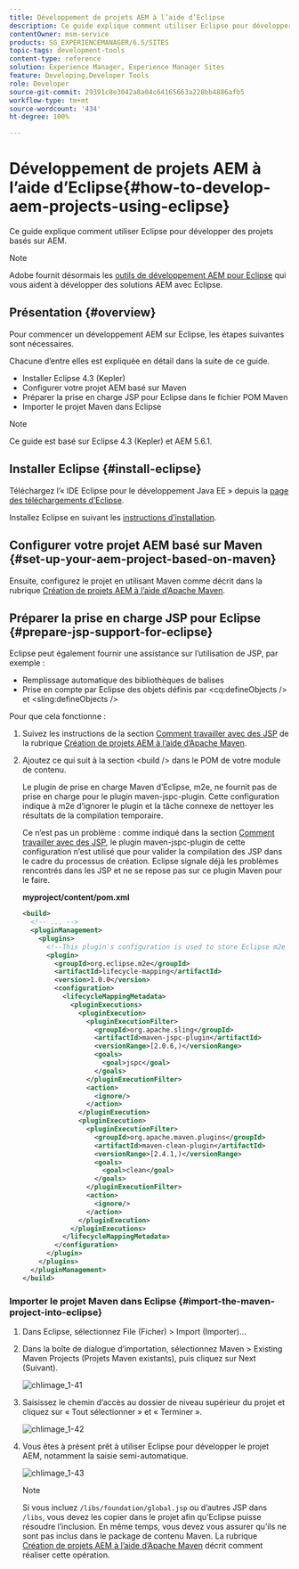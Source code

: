 ```yaml
---
title: Développement de projets AEM à l’aide d’Eclipse
description: Ce guide explique comment utiliser Eclipse pour développer des projets basés sur AEM.
contentOwner: msm-service
products: SG_EXPERIENCEMANAGER/6.5/SITES
topic-tags: development-tools
content-type: reference
solution: Experience Manager, Experience Manager Sites
feature: Developing,Developer Tools
role: Developer
source-git-commit: 29391c8e3042a8a04c64165663a228bb4886afb5
workflow-type: tm+mt
source-wordcount: '434'
ht-degree: 100%

---
```


# Développement de projets AEM à l’aide d’Eclipse{#how-to-develop-aem-projects-using-eclipse}

Ce guide explique comment utiliser Eclipse pour développer des projets basés sur AEM.

>[!NOTE]
>
>Adobe fournit désormais les [outils de développement AEM pour Eclipse](/help/sites-developing/aem-eclipse.md) qui vous aident à développer des solutions AEM avec Eclipse.

## Présentation {#overview}

Pour commencer un développement AEM sur Eclipse, les étapes suivantes sont nécessaires.

Chacune d’entre elles est expliquée en détail dans la suite de ce guide.

* Installer Eclipse 4.3 (Kepler)
* Configurer votre projet AEM basé sur Maven
* Préparer la prise en charge JSP pour Eclipse dans le fichier POM Maven
* Importer le projet Maven dans Eclipse

>[!NOTE]
>
>Ce guide est basé sur Eclipse 4.3 (Kepler) et AEM 5.6.1.

## Installer Eclipse {#install-eclipse}

Téléchargez l’« IDE Eclipse pour le développement Java EE » depuis la [page des téléchargements d’Eclipse](https://www.eclipse.org/downloads/).

Installez Eclipse en suivant les [instructions d’installation](https://wiki.eclipse.org/Eclipse/Installation).

## Configurer votre projet AEM basé sur Maven {#set-up-your-aem-project-based-on-maven}

Ensuite, configurez le projet en utilisant Maven comme décrit dans la rubrique [Création de projets AEM à l’aide d’Apache Maven](/help/sites-developing/ht-projects-maven.md).

## Préparer la prise en charge JSP pour Eclipse {#prepare-jsp-support-for-eclipse}

Eclipse peut également fournir une assistance sur l’utilisation de JSP, par exemple :

* Remplissage automatique des bibliothèques de balises
* Prise en compte par Eclipse des objets définis par &lt;cq:defineObjects /> et &lt;sling:defineObjects />

Pour que cela fonctionne :

1. Suivez les instructions de la section [Comment travailler avec des JSP](/help/sites-developing/ht-projects-maven.md#how-to-work-with-jsps) de la rubrique [Création de projets AEM à l’aide d’Apache Maven](/help/sites-developing/ht-projects-maven.md).
1. Ajoutez ce qui suit à la section &lt;build /> dans le POM de votre module de contenu.

   Le plugin de prise en charge Maven d’Eclipse, m2e, ne fournit pas de prise en charge pour le plugin maven-jspc-plugin. Cette configuration indique à m2e d’ignorer le plugin et la tâche connexe de nettoyer les résultats de la compilation temporaire.

   Ce n’est pas un problème : comme indiqué dans la section [Comment travailler avec des JSP](/help/sites-developing/ht-projects-maven.md#how-to-work-with-jsps), le plugin maven-jspc-plugin de cette configuration n’est utilisé que pour valider la compilation des JSP dans le cadre du processus de création. Eclipse signale déjà les problèmes rencontrés dans les JSP et ne se repose pas sur ce plugin Maven pour le faire.

   **myproject/content/pom.xml**

   ```xml
   <build>
     <!-- ... -->
     <pluginManagement>
       <plugins>
         <!--This plugin's configuration is used to store Eclipse m2e settings only. It has no influence on the Maven build itself.-->
         <plugin>
           <groupId>org.eclipse.m2e</groupId>
           <artifactId>lifecycle-mapping</artifactId>
           <version>1.0.0</version>
           <configuration>
             <lifecycleMappingMetadata>
               <pluginExecutions>
                 <pluginExecution>
                   <pluginExecutionFilter>
                     <groupId>org.apache.sling</groupId>
                     <artifactId>maven-jspc-plugin</artifactId>
                     <versionRange>[2.0.6,)</versionRange>
                     <goals>
                       <goal>jspc</goal>
                     </goals>
                   </pluginExecutionFilter>
                   <action>
                     <ignore/>
                   </action>
                 </pluginExecution>
                 <pluginExecution>
                   <pluginExecutionFilter>
                     <groupId>org.apache.maven.plugins</groupId>
                     <artifactId>maven-clean-plugin</artifactId>
                     <versionRange>[2.4.1,)</versionRange>
                     <goals>
                       <goal>clean</goal>
                     </goals>
                   </pluginExecutionFilter>
                   <action>
                     <ignore/>
                   </action>
                 </pluginExecution>
               </pluginExecutions>
             </lifecycleMappingMetadata>
           </configuration>
         </plugin>
       </plugins>
     </pluginManagement>
   </build>
   ```

### Importer le projet Maven dans Eclipse {#import-the-maven-project-into-eclipse}

1. Dans Eclipse, sélectionnez File (Ficher) > Import (Importer)...
1. Dans la boîte de dialogue d’importation, sélectionnez Maven > Existing Maven Projects (Projets Maven existants), puis cliquez sur Next (Suivant).

   ![chlimage_1-41](assets/chlimage_1-41a.png)

1. Saisissez le chemin d’accès au dossier de niveau supérieur du projet et cliquez sur « Tout sélectionner » et « Terminer ».

   ![chlimage_1-42](assets/chlimage_1-42a.png)

1. Vous êtes à présent prêt à utiliser Eclipse pour développer le projet AEM, notamment la saisie semi-automatique.

   ![chlimage_1-43](assets/chlimage_1-43a.png)

   >[!NOTE]
   >
   >Si vous incluez `/libs/foundation/global.jsp` ou d’autres JSP dans `/libs`, vous devez les copier dans le projet afin qu’Eclipse puisse résoudre l’inclusion. En même temps, vous devez vous assurer qu’ils ne sont pas inclus dans le package de contenu Maven. La rubrique [Création de projets AEM à l’aide d’Apache Maven](/help/sites-developing/ht-projects-maven.md) décrit comment réaliser cette opération.
